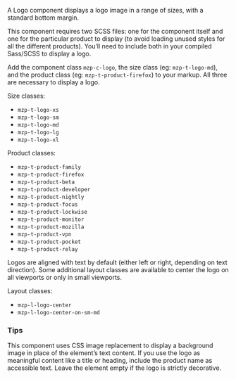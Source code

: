 A Logo component displays a logo image in a range of sizes, with a standard
bottom margin.

This component requires two SCSS files: one for the component itself and one for
the particular product to display (to avoid loading unused styles for all the
different products). You’ll need to include both in your compiled Sass/SCSS to
display a logo.

Add the component class `mzp-c-logo`, the size class (eg: `mzp-t-logo-md`), and
the product class (eg: `mzp-t-product-firefox`) to your markup. All three are
necessary to display a logo.

Size classes:
- `mzp-t-logo-xs`
- `mzp-t-logo-sm`
- `mzp-t-logo-md`
- `mzp-t-logo-lg`
- `mzp-t-logo-xl`

Product classes:
- `mzp-t-product-family`
- `mzp-t-product-firefox`
- `mzp-t-product-beta`
- `mzp-t-product-developer`
- `mzp-t-product-nightly`
- `mzp-t-product-focus`
- `mzp-t-product-lockwise`
- `mzp-t-product-monitor`
- `mzp-t-product-mozilla`
- `mzp-t-product-vpn`
- `mzp-t-product-pocket`
- `mzp-t-product-relay`

Logos are aligned with text by default (either left or right, depending on text
direction). Some additional layout classes are available to center the logo on
all viewports or only in small viewports.

Layout classes:
- `mzp-l-logo-center`
- `mzp-l-logo-center-on-sm-md`

### Tips
This component uses CSS image replacement to display a background image in place
of the element’s text content. If you use the logo as meaningful content like a
title or heading, include the product name as accessible text. Leave the element
empty if the logo is strictly decorative.
